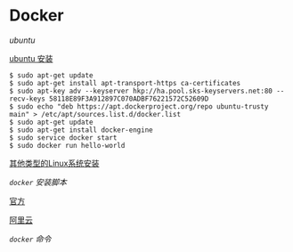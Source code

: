 # Docker

*ubuntu*

[ubuntu 安装](https://docs.docker.com/engine/installation/linux/ubuntulinux/)

```shell
$ sudo apt-get update
$ sudo apt-get install apt-transport-https ca-certificates
$ sudo apt-key adv --keyserver hkp://ha.pool.sks-keyservers.net:80 --recv-keys 58118E89F3A912897C070ADBF76221572C52609D
$ sudo echo "deb https://apt.dockerproject.org/repo ubuntu-trusty main" > /etc/apt/sources.list.d/docker.list
$ sudo apt-get update
$ sudo apt-get install docker-engine
$ sudo service docker start
$ sudo docker run hello-world
```

[其他类型的Linux系统安装](https://docs.docker.com/engine/installation/linux/)

*`docker` 安装脚本*

[官方](https://get.docker.com/)

[阿里云](http://acs-public-mirror.oss-cn-hangzhou.aliyuncs.com/docker-engine/interne)

*`docker` 命令*